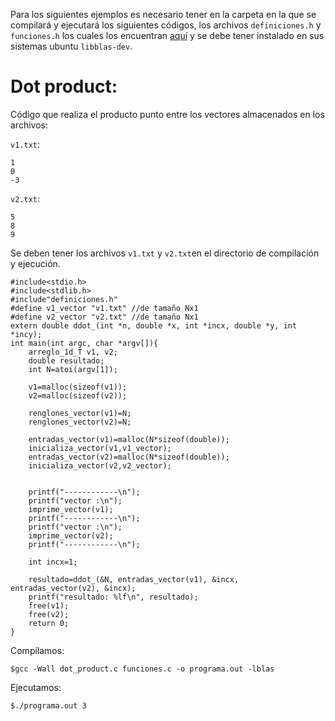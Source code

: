 Para los siguientes ejemplos es necesario tener en la carpeta en la que se compilará y ejecutará los siguientes códigos, los archivos `definiciones.h` y `funciones.h` los cuales los encuentran [aquí](../) y se debe tener instalado en sus sistemas ubuntu `libblas-dev`.

# Dot product:

Código que realiza el producto punto entre los vectores almacenados en los archivos:

`v1.txt`:

```
1
0
-3

```

`v2.txt`:

```
5
8
9

```

Se deben tener los archivos `v1.txt` y `v2.txt`en el directorio de compilación y ejecución.

```
#include<stdio.h>
#include<stdlib.h>
#include"definiciones.h"
#define v1_vector "v1.txt" //de tamaño Nx1
#define v2_vector "v2.txt" //de tamaño Nx1
extern double ddot_(int *n, double *x, int *incx, double *y, int *incy);
int main(int argc, char *argv[]){
	arreglo_1d_T v1, v2;
	double resultado;
	int N=atoi(argv[1]);

	v1=malloc(sizeof(v1));
	v2=malloc(sizeof(v2));

	renglones_vector(v1)=N;
	renglones_vector(v2)=N;

	entradas_vector(v1)=malloc(N*sizeof(double));
	inicializa_vector(v1,v1_vector);
	entradas_vector(v2)=malloc(N*sizeof(double));
	inicializa_vector(v2,v2_vector);


	printf("------------\n");
	printf("vector :\n");
	imprime_vector(v1);
	printf("------------\n");
	printf("vector :\n");
	imprime_vector(v2);
	printf("------------\n");

	int incx=1;

	resultado=ddot_(&N, entradas_vector(v1), &incx, entradas_vector(v2), &incx);
	printf("resultado: %lf\n", resultado);
	free(v1);
	free(v2);
	return 0;
}

```

Compilamos:

```
$gcc -Wall dot_product.c funciones.c -o programa.out -lblas
```

Ejecutamos:

```
$./programa.out 3
```
